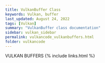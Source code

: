 ```yaml
---
title: VulkanBuffer Class
keywords: Vulkan, buffer
last_updated: August 24, 2022
tags: [Vulkan]
summary: "VulkanBuffer class documentation"
sidebar: vulkan_sidebar
permalink: vulkancode_vulkanbuffers.html
folder: vulkancode
---
```


VULKAN BUFFERS
{% include links.html %}
